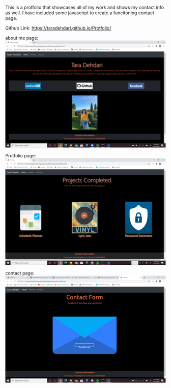 This is a protfolio that showcases all of my work and shows my contact info as well. I have included some javascript to create a funcitoning contact page.

Github Link:
https://taradehdari.github.io/Protfolio/


about me page:
<img src="Assets/Images/Screenshot (41).png"/>

Protfolio page: 
<img src="Assets/Images/Screenshot (74).png"/>

contact page:
<img src="Assets/Images/Screenshot (75).png"/>

